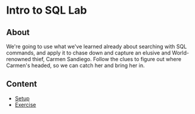 <h1>
  <span class="prefix"></span>
  <span class="headline">Intro to SQL Lab</span>
</h1>

## About

We're going to use what we've learned already about searching with SQL commands, and apply it to chase down and capture an elusive and World-renowned thief, Carmen Sandiego. Follow the clues to figure out where Carmen's headed, so we can catch her and bring her in.

## Content

- [Setup](./setup/README.md)
- [Exercise](./exercise/README.md)
